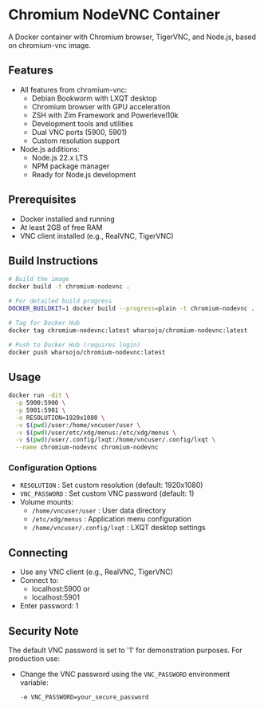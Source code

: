 # Chromium NodeVNC Container

A Docker container with Chromium browser, TigerVNC, and Node.js, based on chromium-vnc image.

## Features
- All features from chromium-vnc:
  - Debian Bookworm with LXQT desktop
  - Chromium browser with GPU acceleration
  - ZSH with Zim Framework and Powerlevel10k
  - Development tools and utilities
  - Dual VNC ports (5900, 5901)
  - Custom resolution support
- Node.js additions:
  - Node.js 22.x LTS
  - NPM package manager
  - Ready for Node.js development

## Prerequisites
- Docker installed and running
- At least 2GB of free RAM
- VNC client installed (e.g., RealVNC, TigerVNC)

## Build Instructions
```bash
# Build the image
docker build -t chromium-nodevnc .

# For detailed build progress
DOCKER_BUILDKIT=1 docker build --progress=plain -t chromium-nodevnc .  

# Tag for Docker Hub
docker tag chromium-nodevnc:latest wharsojo/chromium-nodevnc:latest

# Push to Docker Hub (requires login)
docker push wharsojo/chromium-nodevnc:latest
```
## Usage
```bash
docker run -dit \
  -p 5900:5900 \
  -p 5901:5901 \
  -e RESOLUTION=1920x1080 \
  -v $(pwd)/user:/home/vncuser/user \
  -v $(pwd)/user/etc/xdg/menus:/etc/xdg/menus \
  -v $(pwd)/user/.config/lxqt:/home/vncuser/.config/lxqt \
  --name chromium-nodevnc chromium-nodevnc
```
### Configuration Options
- `RESOLUTION` : Set custom resolution (default: 1920x1080)
- `VNC_PASSWORD` : Set custom VNC password (default: 1)
- Volume mounts:
  - `/home/vncuser/user` : User data directory
  - `/etc/xdg/menus` : Application menu configuration
  - `/home/vncuser/.config/lxqt` : LXQT desktop settings

## Connecting
- Use any VNC client (e.g., RealVNC, TigerVNC)
- Connect to:
  - localhost:5900 or
  - localhost:5901
- Enter password: 1

## Security Note
The default VNC password is set to '1' for demonstration purposes. For production use:
- Change the VNC password using the `VNC_PASSWORD` environment variable:
  ```bash
  -e VNC_PASSWORD=your_secure_password
  ```